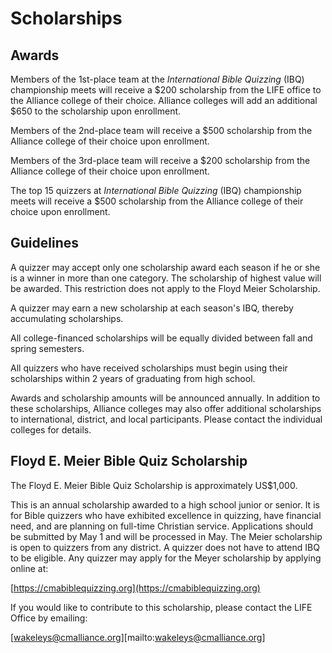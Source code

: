 # Scholarships

## Awards

Members of the 1st-place team at the *International Bible Quizzing* (IBQ) championship meets will receive a $200 scholarship from the LIFE office to the Alliance college of their choice. Alliance colleges will add an additional $650 to the scholarship upon enrollment.

Members of the 2nd-place team will receive a $500 scholarship from the Alliance college of their choice upon enrollment.

Members of the 3rd-place team will receive a $200 scholarship from the Alliance college of their choice upon enrollment.

The top 15 quizzers at *International Bible Quizzing* (IBQ) championship meets will receive a $500 scholarship from the Alliance college of their choice upon enrollment.

## Guidelines

A quizzer may accept only one scholarship award each season if he or she is a winner in more than one category. The scholarship of highest value will be awarded. This restriction does not apply to the Floyd Meier Scholarship.

A quizzer may earn a new scholarship at each season's IBQ, thereby accumulating scholarships.

All college-financed scholarships will be equally divided between fall and spring semesters.

All quizzers who have received scholarships must begin using their scholarships within 2 years of graduating from high school.

Awards and scholarship amounts will be announced annually. In addition to these scholarships, Alliance colleges may also offer additional scholarships to international, district, and local participants. Please contact the individual colleges for details.

## Floyd E. Meier Bible Quiz Scholarship

The Floyd E. Meier Bible Quiz Scholarship is approximately US$1,000.

This is an annual scholarship awarded to a high school junior or senior. It is for Bible quizzers who have exhibited excellence in quizzing, have financial need, and are planning on full-time Christian service. Applications should be submitted by May 1 and will be processed in May. The Meier scholarship is open to quizzers from any district. A quizzer does not have to attend IBQ to be eligible. Any quizzer may apply for the Meyer scholarship by applying online at:

[https://cmabiblequizzing.org](https://cmabiblequizzing.org)

If you would like to contribute to this scholarship, please contact the LIFE Office by emailing:

[wakeleys@cmalliance.org][mailto:wakeleys@cmalliance.org]
